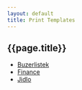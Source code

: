 ```yaml
---
layout: default
title: Print Templates
---
```


## {{page.title}}

- [Buzerlistek](buzerlistek.pdf)
- [Finance](finance.pdf)
- [Jidlo](jidlo.pdf)
